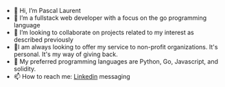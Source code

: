 - 👋 Hi, I’m Pascal Laurent
- 👀 I’m a fullstack web developer with a focus on the go programming language
- 💞️ I’m looking to collaborate on projects related to my interest as described previously
- :pray:I am always looking to offer my service to non-profit organizations. It's personal. It's my way of giving back. 
- :snake: My preferred programming languages are Python, Go, Javascript, and solidity.
- 📫 How to reach me: [Linkedin](https://www.linkedin.com/in/pascal-laurent-075885177/) messaging

<!---
plezidevops/plezidevops is a ✨ special ✨ repository because its `README.md` (this file) appears on your GitHub profile.
You can click the Preview link to take a look at your changes.
--->
